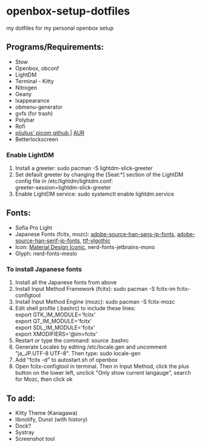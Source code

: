 # openbox-setup-dotfiles
my dotfiles for my personal openbox setup

<h2>Programs/Requirements:</h2>
<ul>
	<li>Stow</li> 
	<li>Openbox, obconf </li>
	<li>LightDM</li>
	<li>Terminal - Kitty</li>
	<li>Nitrogen</li>
	<li>Geany</li>
	<li>lxappearance</li>
	<li>obmenu-generator</li>
	<li>gvfs (for trash)</li>
	<li>Polybar</li>
	<li>Rofi</li>
	<li><a href=https://github.com/pijulius/picom> pijulius' picom github </a> | <a href=https://aur.archlinux.org/packages/picom-pijulius-git> AUR </a></li>
	<li>Betterlockscreen</li>
</ul>
<h3>Enable LightDM</h3>
<ol>
	<li>Install a greeter: sudo pacman -S lightdm-slick-greeter</li>
	<li>Set default greeter by changing the [Seat:*] section of the LightDM config file in /etc/lightdm/lightdm.conf:</li>
	greeter-session=lightdm-slick-greeter
	<li>Enable LightDM service: sudo systemctl enable lightdm.service</li>
</ol>

<h2>Fonts:</h2>
<ul>
	<li>Sofia Pro Light</li>
	<li>Japanese Fonts (fcitx, mozc): <a href=https://archlinux.org/packages/?name=adobe-source-han-sans-jp-fonts>adobe-source-han-sans-jp-fonts</a>, <a href=https://archlinux.org/packages/?name=adobe-source-han-serif-jp-fonts>adobe-source-han-serif-jp-fonts</a>, <a href=https://aur.archlinux.org/packages/ttf-vlgothic/>ttf-vlgothic</a> </li>
	<li>Icon: <a href=https://aur.archlinux.org/packages/ttf-material-design-iconic-font>Material Design Iconic</a>, nerd-fonts-jetbrains-mono</li>
	<li>Glyph: nerd-fonts-meslo</li>
</ul>

<h3>To install Japanese fonts</h3>
<ol>
	<li>Install all the Japanese fonts from above</li>
	<li>Install Input Method Framework (fcitx): sudo pacman -S fcitx-im fcitx-configtool</li>
	<li>Install Input Method Engine (mozc): sudo pacman -S fcitx-mozc</li>
	<li>Edit shell profile (.bashrc) to include these lines:</li>
	export GTK_IM_MODULE='fcitx'<br>
	export QT_IM_MODULE='fcitx'<br>
	export SDL_IM_MODULE='fcitx'<br>
	export XMODIFIERS='@im=fcitx'<br>
	<li>Restart or type the command: source .bashrc</li>
	<li>Generate Locales by editing /etc/locale.gen and uncomment "ja_JP.UTF-8 UTF-8". Then type: sudo locale-gen</li>
	<li>Add "fcitx -d" to autostart.sh of openbox</li>
	<li>Open fcitx-configtool in terminal. Then in Input Method, click the plus button on the lower left, unclick "Only show current langauge", search for Mozc, then click ok</li>
</ol>

<h2>To add:</h2>
<ul>
	<li>Kitty Theme (Kanagawa)</li>
	<li>libnotify, Dunst (with history)</li>
	<li>Dock?</li>
	<li>Systray</li>
	<li>Screenshot tool</li>
</ul>
